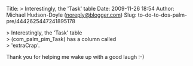 Title: &gt; Interestingly, the &#39;Task&#39; table 
Date: 2009-11-26 18:54
Author: Michael Hudson-Doyle (noreply@blogger.com)
Slug: to-do-to-dos-palm-pre/4442625447241895178

\> Interestingly, the 'Task' table  
\> (com\_palm\_pim\_Task) has a column called  
\> 'extraCrap'.  
  
Thank you for helping me wake up with a good laugh :-)

